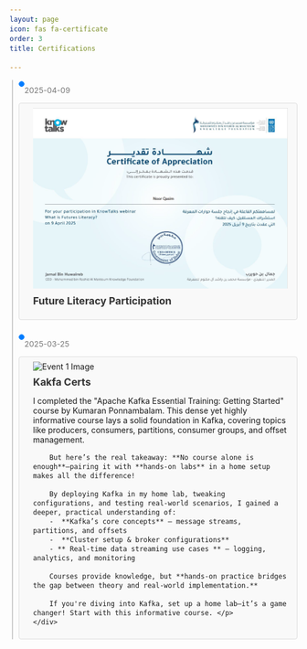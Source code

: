 ```yaml
---
layout: page
icon: fas fa-certificate
order: 3
title: Certifications

---
```


<div class="timeline">

 <div class="timeline-event">
    <div class="timeline-date">2025-04-09</div>
    <div class="timeline-dot"></div>
    <div class="timeline-content">
      <img src="../assets/images/01.png" alt="Event 2 Image">
      <h3>Future Literacy Participation</h3>
      <p></p>
    </div>
  </div>

  
  <div class="timeline-event">
    <div class="timeline-dot"></div>
    <div class="timeline-date">2025-03-25</div>
    <div class="timeline-content">
      <img src="https://media.licdn.com/dms/image/v2/D4E22AQFaQ2F-m5Snjw/feedshare-shrink_1280/B4EZWgZ4AYGwAk-/0/1742152892685?e=1748476800&v=beta&t=dDmcOUbHLs0mCK6k3mXFpbhndXFNJvCGM13B-5hhjZ4" alt="Event 1 Image">
      <h3>Kakfa Certs</h3>
        <p>I completed the "Apache Kafka Essential Training: Getting Started" course by Kumaran Ponnambalam. This dense yet highly informative course lays a solid foundation in Kafka, covering topics like producers, consumers, partitions, consumer groups, and offset management.

        But here’s the real takeaway: **No course alone is enough**—pairing it with **hands-on labs** in a home setup makes all the difference!

        By deploying Kafka in my home lab, tweaking configurations, and testing real-world scenarios, I gained a deeper, practical understanding of:
        -  **Kafka’s core concepts** – message streams, partitions, and offsets
        -  **Cluster setup & broker configurations** 
        - ** Real-time data streaming use cases ** – logging, analytics, and monitoring

        Courses provide knowledge, but **hands-on practice bridges the gap between theory and real-world implementation.**

        If you're diving into Kafka, set up a home lab—it’s a game changer! Start with this informative course. </p>
    </div>
  </div>

 

  <!-- <div class="timeline-event">
    <div class="timeline-date">2024-03-01</div>
    <div class="timeline-dot"></div>
    <div class="timeline-content">
      <img src="https://i.imgur.com/Obnojvm.png" alt="Event 2 Image">
      <h3>Image Showcase</h3>
      <p>Here's an event with an accompanying image.</p>
    </div>
  </div> -->

  </div>

<style>
/* Ensure timeline is within the main content area */
#main-container {
  overflow-x: auto; /* Prevent horizontal overflow caused by wide timeline on small screens */
}

.timeline {
  position: relative;
  padding-left: 2rem;
  margin-right: 1rem; /* Add some right margin to avoid potential overlap with main content padding */
}

.timeline::before {
  content: '';
  position: absolute;
  top: 0;
  bottom: 0;
  left: 0.75rem;
  width: 2px;
  background-color: var(--hr-border-color, #ccc); /* Fallback if Chirpy variable not available */
}

.timeline-event {
  margin-bottom: 1.5rem;
  position: relative;
}

.timeline-date {
  position: absolute;
  left: -13rem;
  width: 12rem;
  text-align: right;
  padding: 10px;
  color: var(--text-color-secondary, #777); /* Fallback */
  font-size: 0.9rem;
}

.timeline-dot {
  position: absolute;
  top: 0.25rem;
  left: 0.5rem;
  width: 0.75rem;
  height: 0.75rem;
  background-color: var(--accent-color, #007bff); /* Fallback */
  border-radius: 50%;
  border: 1px solid var(--accent-color, #007bff);
  background-clip: padding-box;
}

.timeline-content {
  padding: 0.5rem 1rem;
  border: 1px solid var(--border-color, #ddd); /* Fallback */
  border-radius: 4px;
  background-color: var(--card-bg, #f9f9f9); /* Fallback */
  padding-left: 2rem;
}

.timeline-content img {
  max-width: 100%;
  height: auto;
  margin-bottom: 0.5rem;
}

.timeline-content h3 {
  margin-top: 0;
  color: var(--heading-color, #333); /* Fallback */
  font-size: 1.1rem;
  margin-bottom: 0.25rem;
}

/* Media query for screens smaller than Chirpy's sidebar breakpoint */
@media (max-width: 991px) { /* Chirpy's typical sidebar breakpoint */
  .timeline {
    padding-left: 1rem;
    margin-right: 0; /* Remove right margin on smaller screens */
  }

  .timeline::before {
    left: 0.25rem;
  }

  .timeline-date {
    position: static;
    width: 100%;
    text-align: left;
    margin-bottom: 0.25rem;
    font-size: 0.85rem;
  }

  .timeline-dot {
    left: 0;
    top: 0.1rem;
    width: 0.5rem;
    height: 0.5rem;
  }

  .timeline-content {
    padding-left: 1.5rem;
  }
}

/* Further adjustments for very small screens */
@media (max-width: 480px) {
  .timeline-content {
    padding: 0.25rem 0.5rem;
    padding-left: 1.5rem;
  }

  .timeline-content h3 {
    font-size: 1rem;
    margin-bottom: 0.1rem;
  }
}
</style>
